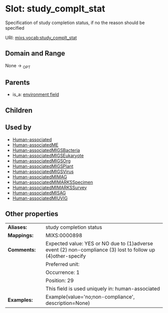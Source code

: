 
# Slot: study_complt_stat


Specification of study completion status, if no the reason should be specified

URI: [mixs.vocab:study_complt_stat](https://w3id.org/mixs/vocab/study_complt_stat)


## Domain and Range

None ->  <sub>OPT</sub> 

## Parents

 *  is_a: [environment field](environment_field.md)

## Children


## Used by

 * [Human-associated](Human-associated.md)
 * [Human-associatedME](Human-associatedME.md)
 * [Human-associatedMIGSBacteria](Human-associatedMIGSBacteria.md)
 * [Human-associatedMIGSEukaryote](Human-associatedMIGSEukaryote.md)
 * [Human-associatedMIGSOrg](Human-associatedMIGSOrg.md)
 * [Human-associatedMIGSPlant](Human-associatedMIGSPlant.md)
 * [Human-associatedMIGSVirus](Human-associatedMIGSVirus.md)
 * [Human-associatedMIMAG](Human-associatedMIMAG.md)
 * [Human-associatedMIMARKSSpecimen](Human-associatedMIMARKSSpecimen.md)
 * [Human-associatedMIMARKSSurvey](Human-associatedMIMARKSSurvey.md)
 * [Human-associatedMISAG](Human-associatedMISAG.md)
 * [Human-associatedMIUVIG](Human-associatedMIUVIG.md)

## Other properties

|  |  |  |
| --- | --- | --- |
| **Aliases:** | | study completion status |
| **Mappings:** | | MIXS:0000898 |
| **Comments:** | | Expected value: YES or NO due to (1)adverse event (2) non-compliance (3) lost to follow up (4)other-specify |
|  | | Preferred unit:  |
|  | | Occurrence: 1 |
|  | | Position: 29 |
|  | | This field is used uniquely in: human-associated |
| **Examples:** | | Example(value='no;non-compliance', description=None) |

